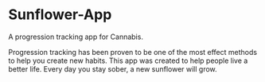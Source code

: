 # Sunflower-App
A progression tracking app for Cannabis.

Progression tracking has been proven to be one of the most effect methods to help you create new habits. This app was created to help people live a better life. Every day you stay sober, a new sunflower will grow. 
